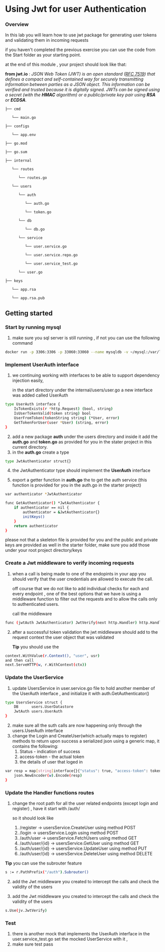 # Using Jwt for user Authentication

### Overview

In this lab you will learn how to use jwt package for generating user tokens and validating them in incoming requests

if you haven't completed the previous exercise you can use the code from the Start folder as your starting point. 

at the end of this module , your project should look like that:

**from jwt.io** : *JSON Web Token (JWT) is an open standard ([RFC 7519](https://tools.ietf.org/html/rfc7519)) that defines a compact and self-contained way for securely transmitting information between parties as a JSON object. This information can be verified and trusted because it is digitally signed. JWTs can be signed using a secret (with the **HMAC** algorithm) or a public/private key pair using **RSA** or **ECDSA**.*

```
├── cmd

   └── main.go

├── configs

   └── app.env

├── go.mod

├── go.sum

├── internal

   └── routes

      └── routes.go

   └── users

      └── auth

         └── auth.go

         └── token.go

      └── db

         └── db.go

      └── service

         └── user.service.go

         └── user.service.repo.go

         └── user.service_test.go

      └── user.go

├── keys

   └── app.rsa

   └── app.rsa.pub
```

## Getting started 

### Start by running mysql 

1. make sure you sql server is still running , if not you can use the following command

```bash
docker run -p 3306:3306 -p 33060:33060 --name mysqldb -v ~/mysql:/var/lib/mysql -e MYSQL_ROOT_PASSWORD=pass -d mysql

```

### Implement UserAuth interface

1. we continuing working with interfaces to be able to support dependency injection easily,

   in the start directory under the internal/users/user.go a new interface was added called UserAuth

```bash
type UserAuth interface {
	IsTokenExists(r *http.Request) (bool, string)
	IsUserTokenValid(token string) bool
	UserFromToken(tokenString string) (*User, error)
	GetTokenForUser(user *User) (string, error)
}
```

2. add a new package **auth** under the users directory and inside it add the **auth.go**  and **token.go** as provided for you in the stater project in this current directory.
3. in the **auth.go** create a type 

```bash
type JwtAuthenticator struct{}
```

4. the JwtAuthenticator type should implement the **UserAuth** interface 

5. export a getter function in **auth.go** the  to get the auth service (this function is provided for you in the auth.go in the starter project)

```bash
var authenticator *JwtAuthenticator

func GetAuthenticator() *JwtAuthenticator {
	if authenticator == nil {
		authenticator = &JwtAuthenticator{}
		initKeys()
	}
	return authenticator
}
```

please not that a skeleton file is provided for you and the public and private keys are provided as well in the starter folder, make sure you add those under your root project directory/keys 

### Create a Jwt middleware to verify incoming requests

1. when a call is being  made to one of the endopints in your app you should verify that the user credentials are allowed to execute the call.

   off course that we do not like to add individual checks for each and every endpoint , one of the best options that we have is using a middleware function to filter out the requests and to allow the calls only to authenticated users.

   call the middleware 

```bash
func (jwtAuth JwtAuthenticator) JwtVerify(next http.Handler) http.Handler
```

2. after a successful token validation the jwt middleware should add to the request context the user object that was validated

   **Tip** you should use the 

```bash
context.WithValue(r.Context(), "user", usr) 
and then call 
next.ServeHTTP(w, r.WithContext(ctx))
```

### Update the UserService

1. update UsersService in user.service.go file  to hold another member of the UserAuth interface , and initialize it with  auth.GetAuthenticator()

```bash
type UsersService struct {
	DB      users.UserDatastore
	JwtAuth users.UserAuth
}
```

2. make sure all the suth calls are now happening only through the users.UserAuth interface
3. change the Login and CreateUser(which actually maps to register) methods to return upon success a serialized json using a generic map, it contains the following:
   1. Status - indication of success
   2. access-token - the actual token 
   3. the details of user that loged in

```bash
var resp = map[string]interface{}{"status": true, "access-token": tokenString, "user": currUser}
	json.NewEncoder(w).Encode(resp)
}
```

### Update the Handler functions routes

1. change the root path for all the user related endpoints (except login and register) , have it start with /auth/

   so it should look like 

   1. /register -> usersService.CreateUser using method POST
   2. /login -> usersService.Login using method POST
   3. /auth/user -> usersService.FetchUsers  using method GET
   4. /auth/user/{id} -> usersService.GetUser  using method GET
   5. /auth/user/{id} -> usersService.UpdateUser using method PUT
   6. /auth/user/{id} -> usersService.DeleteUser using method DELETE

**Tip**  you can use the subrouter feature 

```bash
s := r.PathPrefix("/auth").Subrouter()
```

2. add the Jwt middleware you created to intercept the calls and check the validity of the users 

1. add the Jwt middleware you created to intercept the calls and check the validity of the users 

```bash
s.Use(jv.JwtVerify)
```

### Test 

1. there is another mock that implements the UserAuth interface in the  user.service_test.go set the mocked UserService with it , 
2. make sure test pass



